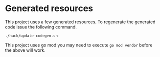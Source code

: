 # Generated resources
This project uses a few generated resources.
To regenerate the generated code issue the following command.
```bash
./hack/update-codegen.sh
```
This project uses go mod
you may need to execute `go mod vendor` before the above will work.